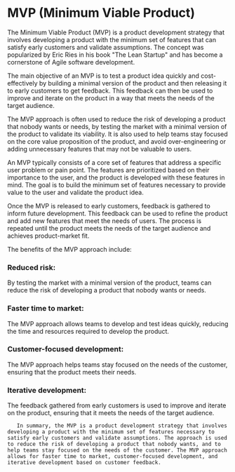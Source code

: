 # MVP (Minimum Viable Product)
The Minimum Viable Product (MVP) is a product development strategy that involves developing a product with the minimum set of features that can satisfy early customers and validate assumptions. The concept was popularized by Eric Ries in his book "The Lean Startup" and has become a cornerstone of Agile software development.

The main objective of an MVP is to test a product idea quickly and cost-effectively by building a minimal version of the product and then releasing it to early customers to get feedback. This feedback can then be used to improve and iterate on the product in a way that meets the needs of the target audience.

The MVP approach is often used to reduce the risk of developing a product that nobody wants or needs, by testing the market with a minimal version of the product to validate its viability. It is also used to help teams stay focused on the core value proposition of the product, and avoid over-engineering or adding unnecessary features that may not be valuable to users.

An MVP typically consists of a core set of features that address a specific user problem or pain point. The features are prioritized based on their importance to the user, and the product is developed with these features in mind. The goal is to build the minimum set of features necessary to provide value to the user and validate the product idea.

Once the MVP is released to early customers, feedback is gathered to inform future development. This feedback can be used to refine the product and add new features that meet the needs of users. The process is repeated until the product meets the needs of the target audience and achieves product-market fit.

The benefits of the MVP approach include:

### Reduced risk:  
  By testing the market with a minimal version of the product, teams can reduce the risk of developing a product that nobody wants or needs.

### Faster time to market: 
  The MVP approach allows teams to develop and test ideas quickly, reducing the time and resources required to develop the product.

### Customer-focused development: 
  The MVP approach helps teams stay focused on the needs of the customer, ensuring that the product meets their needs.

### Iterative development: 
  The feedback gathered from early customers is used to improve and iterate on the product, ensuring that it meets the needs of the target audience.

       In summary, the MVP is a product development strategy that involves developing a product with the minimum set of features necessary to satisfy early customers and validate assumptions. The approach is used to reduce the risk of developing a product that nobody wants, and to help teams stay focused on the needs of the customer. The MVP approach allows for faster time to market, customer-focused development, and iterative development based on customer feedback.



